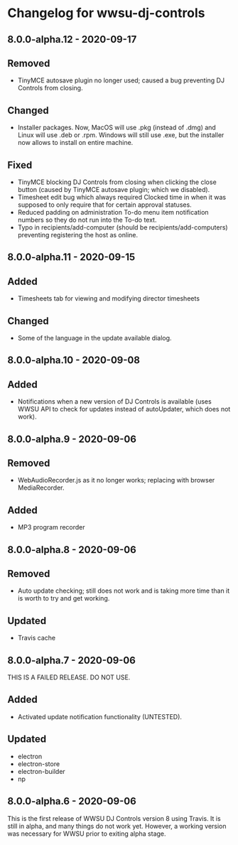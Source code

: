 # Changelog for wwsu-dj-controls

## 8.0.0-alpha.12 - 2020-09-17

## Removed
- TinyMCE autosave plugin no longer used; caused a bug preventing DJ Controls from closing.

## Changed
- Installer packages. Now, MacOS will use .pkg (instead of .dmg) and Linux will use .deb or .rpm. Windows will still use .exe, but the installer now allows to install on entire machine.

## Fixed
- TinyMCE blocking DJ Controls from closing when clicking the close button (caused by TinyMCE autosave plugin; which we disabled).
- Timesheet edit bug which always required Clocked time in when it was supposed to only require that for certain approval statuses.
- Reduced padding on administration To-do menu item notification numbers so they do not run into the To-do text.
- Typo in recipients/add-computer (should be recipients/add-computers) preventing registering the host as online.

## 8.0.0-alpha.11 - 2020-09-15

## Added
- Timesheets tab for viewing and modifying director timesheets

## Changed
- Some of the language in the update available dialog.

## 8.0.0-alpha.10 - 2020-09-08

## Added
- Notifications when a new version of DJ Controls is available (uses WWSU API to check for updates instead of autoUpdater, which does not work).

## 8.0.0-alpha.9 - 2020-09-06

## Removed
- WebAudioRecorder.js as it no longer works; replacing with browser MediaRecorder.

## Added
- MP3 program recorder

## 8.0.0-alpha.8 - 2020-09-06

## Removed
- Auto update checking; still does not work and is taking more time than it is worth to try and get working.

## Updated
- Travis cache

## 8.0.0-alpha.7 - 2020-09-06

THIS IS A FAILED RELEASE. DO NOT USE.

## Added
- Activated update notification functionality (UNTESTED).

## Updated
- electron
- electron-store
- electron-builder
- np

## 8.0.0-alpha.6 - 2020-09-06

This is the first release of WWSU DJ Controls version 8 using Travis. It is still in alpha, and many things do not work yet. However, a working version was necessary for WWSU prior to exiting alpha stage.